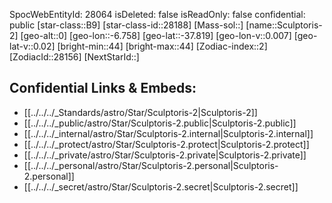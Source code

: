 ﻿---
location:
- -37.819
- 6.758
- 0
tags:
- astro/Star
type: Star
---

SpocWebEntityId: 28064
isDeleted: false
isReadOnly: false
confidential: public
[star-class::B9]
[star-class-id::28188]
[Mass-sol::]
[name::Sculptoris-2]
[geo-alt::0]
[geo-lon::-6.758]
[geo-lat::-37.819]
[geo-lon-v::0.007]
[geo-lat-v::0.02]
[bright-min::44]
[bright-max::44]
[Zodiac-index::2]
[ZodiacId::28156]
[NextStarId::]



## Confidential Links & Embeds: 
- [[../../../_Standards/astro/Star/Sculptoris-2|Sculptoris-2]] 
- [[../../../_public/astro/Star/Sculptoris-2.public|Sculptoris-2.public]] 
- [[../../../_internal/astro/Star/Sculptoris-2.internal|Sculptoris-2.internal]] 
- [[../../../_protect/astro/Star/Sculptoris-2.protect|Sculptoris-2.protect]] 
- [[../../../_private/astro/Star/Sculptoris-2.private|Sculptoris-2.private]] 
- [[../../../_personal/astro/Star/Sculptoris-2.personal|Sculptoris-2.personal]] 
- [[../../../_secret/astro/Star/Sculptoris-2.secret|Sculptoris-2.secret]] 
